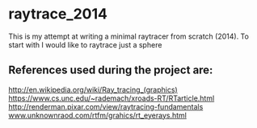 raytrace_2014
=============

This is my attempt at writing a minimal raytracer from scratch (2014). To start with I would like to raytrace just a sphere

References used during the project are:
----------------------------------------
http://en.wikipedia.org/wiki/Ray_tracing_(graphics)
https://www.cs.unc.edu/~rademach/xroads-RT/RTarticle.html
http://renderman.pixar.com/view/raytracing-fundamentals
www.unknownraod.com/rtfm/grahics/rt_eyerays.html
